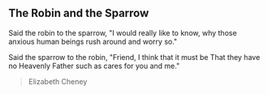 ## The Robin and the Sparrow

Said the robin to the sparrow, "I would really like to know, why those anxious human beings rush around and worry so."  

Said the sparrow to the robin, "Friend, I think that it must be That they have no Heavenly Father such as cares for you and me."  

> Elizabeth Cheney
